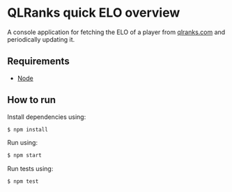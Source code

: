 QLRanks quick ELO overview
=====================

A console application for fetching the ELO of a player from [qlranks.com](http://www.qlranks.com)
and periodically updating it.

## Requirements

* [Node](https://nodejs.org)

## How to run

Install dependencies using:

``` bash
$ npm install
```

Run using:

``` bash
$ npm start
```

Run tests using:

``` bash
$ npm test
```